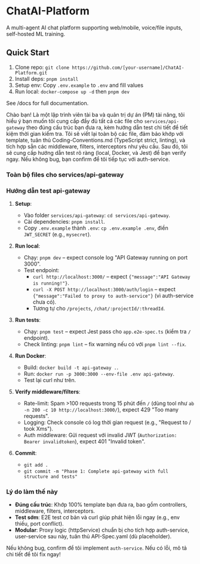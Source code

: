 # ChatAI-Platform

A multi-agent AI chat platform supporting web/mobile, voice/file inputs, self-hosted ML training.

## Quick Start
1. Clone repo: `git clone https://github.com/[your-username]/ChatAI-Platform.git`
2. Install deps: `pnpm install`
3. Setup env: Copy `.env.example` to `.env` and fill values
4. Run local: `docker-compose up -d` then `pnpm dev`

See /docs for full documentation.

Chào bạn! Là một lập trình viên tài ba và quản trị dự án (PM) tài năng, tôi hiểu ý bạn muốn tôi cung cấp đầy đủ tất cả các file cho `services/api-gateway` theo đúng cấu trúc bạn đưa ra, kèm hướng dẫn test chi tiết để tiết kiệm thời gian kiểm tra. Tôi sẽ viết lại toàn bộ các file, đảm bảo khớp với template, tuân thủ Coding-Conventions.md (TypeScript strict, linting), và tích hợp sẵn các middleware, filters, interceptors như yêu cầu. Sau đó, tôi sẽ cung cấp hướng dẫn test rõ ràng (local, Docker, và Jest) để bạn verify ngay. Nếu không bug, bạn confirm để tôi tiếp tục với auth-service.

### Toàn bộ files cho services/api-gateway


### Hướng dẫn test api-gateway
1. **Setup**:
   - Vào folder `services/api-gateway`: `cd services/api-gateway`.
   - Cài dependencies: `pnpm install`.
   - Copy `.env.example` thành `.env`: `cp .env.example .env`, điền `JWT_SECRET` (e.g., `mysecret`).

2. **Run local**:
   - Chạy: `pnpm dev` – expect console log "API Gateway running on port 3000".
   - Test endpoint:
     - `curl http://localhost:3000/` – expect `{"message":"API Gateway is running!"}`.
     - `curl -X POST http://localhost:3000/auth/login` – expect `{"message":"Failed to proxy to auth-service"}` (vì auth-service chưa có).
     - Tương tự cho `/projects`, `/chat/:projectId/:threadId`.

3. **Run tests**:
   - Chạy: `pnpm test` – expect Jest pass cho `app.e2e-spec.ts` (kiểm tra `/` endpoint).
   - Check linting: `pnpm lint` – fix warning nếu có với `pnpm lint --fix`.

4. **Run Docker**:
   - Build: `docker build -t api-gateway .`.
   - Run: `docker run -p 3000:3000 --env-file .env api-gateway`.
   - Test lại curl như trên.

5. **Verify middleware/filters**:
   - Rate-limit: Spam >100 requests trong 15 phút đến `/` (dùng tool như `ab -n 200 -c 10 http://localhost:3000/`), expect 429 "Too many requests".
   - Logging: Check console có log thời gian request (e.g., "Request to / took Xms").
   - Auth middleware: Gửi request với invalid JWT (`Authorization: Bearer invalidtoken`), expect 401 "Invalid token".

6. **Commit**:
   - `git add .`
   - `git commit -m "Phase 1: Complete api-gateway with full structure and tests"`

### Lý do làm thế này
- **Đúng cấu trúc**: Khớp 100% template bạn đưa ra, bao gồm controllers, middleware, filters, interceptors.
- **Test sớm**: E2E test cơ bản và curl giúp phát hiện lỗi ngay (e.g., env thiếu, port conflict).
- **Modular**: Proxy logic (httpService) chuẩn bị cho tích hợp auth-service, user-service sau này, tuân thủ API-Spec.yaml (dù placeholder).

Nếu không bug, confirm để tôi implement `auth-service`. Nếu có lỗi, mô tả chi tiết để tôi fix ngay!
